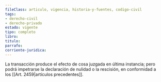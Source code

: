 ```yaml
---
fileClass: articulo, vigencia, historia-y-fuentes, codigo-civil
tags:
- derecho-civil
- derecho-privado
estado: vigente
tipo: completo
libro:
titulo:
parrafo:
corriente-juridica:
---
```

La transacción produce el efecto de cosa juzgada en última instancia; pero podrá impetrarse la declaración de nulidad o la rescisión, en conformidad a los [[Art. 2459|artículos precedentes]].
